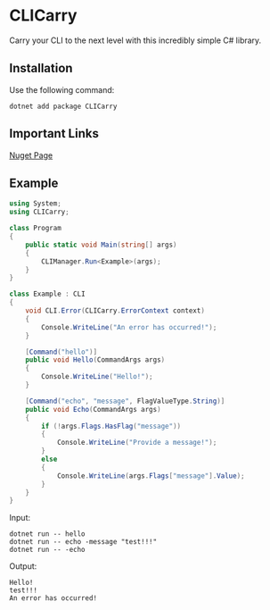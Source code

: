 # CLICarry
Carry your CLI to the next level with this incredibly simple C# library.

## Installation
Use the following command:
```
dotnet add package CLICarry
```

## Important Links
[Nuget Page](https://www.nuget.org/packages/CLICarry)

## Example
```c#
using System;
using CLICarry;

class Program
{
    public static void Main(string[] args)
    {
        CLIManager.Run<Example>(args);
    }
}

class Example : CLI
{
    void CLI.Error(CLICarry.ErrorContext context)
    {
        Console.WriteLine("An error has occurred!");
    }

    [Command("hello")]
    public void Hello(CommandArgs args)
    {
        Console.WriteLine("Hello!");
    }

    [Command("echo", "message", FlagValueType.String)]
    public void Echo(CommandArgs args)
    {
        if (!args.Flags.HasFlag("message"))
        {
            Console.WriteLine("Provide a message!");
        }
        else
        {
            Console.WriteLine(args.Flags["message"].Value);
        }
    }
}
```

Input:
```
dotnet run -- hello
dotnet run -- echo -message "test!!!"
dotnet run -- -echo
```

Output:
```
Hello!
test!!!
An error has occurred!
```
